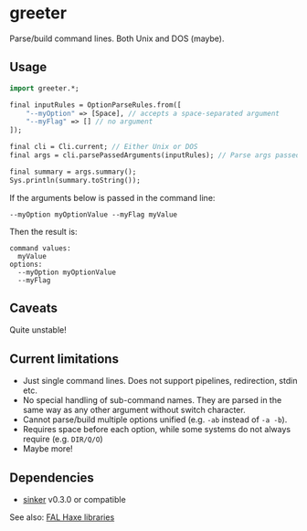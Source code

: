 # greeter

Parse/build command lines. Both Unix and DOS (maybe).


## Usage

```haxe
import greeter.*;
```

```haxe
final inputRules = OptionParseRules.from([
	"--myOption" => [Space], // accepts a space-separated argument
	"--myFlag" => [] // no argument
]);

final cli = Cli.current; // Either Unix or DOS
final args = cli.parsePassedArguments(inputRules); // Parse args passed via Sys.args()

final summary = args.summary();
Sys.println(summary.toString());
```

If the arguments below is passed in the command line:

```
--myOption myOptionValue --myFlag myValue
```

Then the result is:

```
command values:
  myValue
options:
  --myOption myOptionValue
  --myFlag
```


## Caveats

Quite unstable!


## Current limitations

- Just single command lines. Does not support pipelines, redirection, stdin etc.
- No special handling of sub-command names. They are parsed in the same way as any other argument without switch character.
- Cannot parse/build multiple options unified (e.g. `-ab` instead of `-a -b`).
- Requires space before each option, while some systems do not always require (e.g. `DIR/Q/O`)
- Maybe more!


## Dependencies

- [sinker](https://github.com/fal-works/sinker) v0.3.0 or compatible

See also:
[FAL Haxe libraries](https://github.com/fal-works/fal-haxe-libraries)
